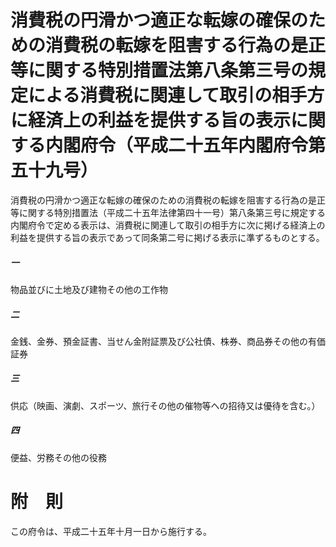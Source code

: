# 消費税の円滑かつ適正な転嫁の確保のための消費税の転嫁を阻害する行為の是正等に関する特別措置法第八条第三号の規定による消費税に関連して取引の相手方に経済上の利益を提供する旨の表示に関する内閣府令（平成二十五年内閣府令第五十九号）
消費税の円滑かつ適正な転嫁の確保のための消費税の転嫁を阻害する行為の是正等に関する特別措置法（平成二十五年法律第四十一号）第八条第三号に規定する内閣府令で定める表示は、消費税に関連して取引の相手方に次に掲げる経済上の利益を提供する旨の表示であって同条第二号に掲げる表示に準ずるものとする。
##### 一
物品並びに土地及び建物その他の工作物
##### 二
金銭、金券、預金証書、当せん金附証票及び公社債、株券、商品券その他の有価証券
##### 三
供応（映画、演劇、スポーツ、旅行その他の催物等への招待又は優待を含む。）
##### 四
便益、労務その他の役務
# 附　則
この府令は、平成二十五年十月一日から施行する。
